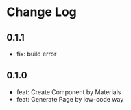# Change Log

## 0.1.1

- fix: build error

## 0.1.0

- feat: Create Component by Materials
- feat: Generate Page by low-code way
